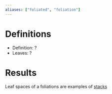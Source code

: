 ```yaml
---
aliases: ["foliated", "foliation"]
---
```


# Definitions

- Definition: ?
- Leaves: ?


# Results

Leaf spaces of a foliations are examples of [stacks](stack.md)